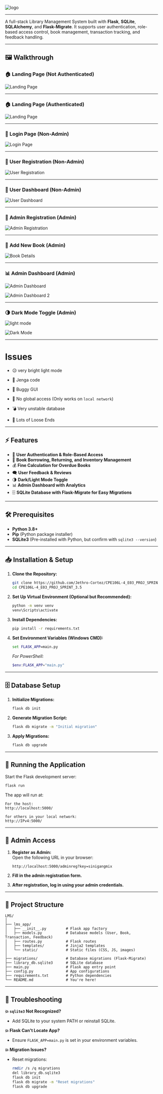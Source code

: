 ![logo](static/images/logorepo.png)

---

A full-stack Library Management System built with **Flask**, **SQLite**, **SQLAlchemy**, and **Flask-Migrate**. It supports user authentication, role-based access control, book management, transaction tracking, and feedback handling. 

---

## 🖼️ Walkthrough

### 🏠 **Landing Page (Not Authenticated)**

![Landing Page](lms_app/static/screenshots/landing_page.png)

---

### 🏠 **Landing Page (Authenticated)**

![Landing Page](lms_app/static/screenshots/landing_page(2).png)

---

### 🔐 **Login Page (Non-Admin)**

![Login Page](lms_app/static/screenshots/login_page.png)

---

### 📝 **User Registration (Non-Admin)**

![User Registration](lms_app/static/screenshots/user_registration.png)

---

### 👤 **User Dashboard (Non-Admin)**

![User Dashboard](lms_app/static/screenshots/user_dashboard.png)

---

### 👑 **Admin Registration (Admin)**

![Admin Registration](lms_app/static/screenshots/admin_registration.png)

---

### 📖 **Add New Book (Admin)**

![Book Details](lms_app/static/screenshots/add_new_book.png)

---

### 📊 **Admin Dashboard (Admin)**

![Admin Dashboard](lms_app/static/screenshots/admin_dashboard.png)

![Admin Dashboard 2](lms_app/static/screenshots/admin_dashboard(2).png)

---

### 🌗 **Dark Mode Toggle (Admin)**

![light mode](lms_app/static/screenshots/dark_mode.png) 

![Dark Mode](lms_app/static/screenshots/dark_mode(2).png)

---

# Issues

- 😥 very bright light mode

- 🧩 Jenga code

- 🐛 Buggy GUI  

- 🚫 No global access (Only works on `local network`)  

- 💣 Very unstable database

- 🎀 Lots of Loose Ends


---

## ⚡ Features

- 🔐 **User Authentication & Role-Based Access**
- 📖 **Book Borrowing, Returning, and Inventory Management**
- 💰 **Fine Calculation for Overdue Books**
- 🗨️ **User Feedback & Reviews**
- 🌗 **Dark/Light Mode Toggle**
- 📊 **Admin Dashboard with Analytics**
- 🗄️ **SQLite Database with Flask-Migrate for Easy Migrations**

---

## 🛠️ Prerequisites

- **Python 3.8+**
- **Pip** (Python package installer)
- **SQLite3** (Pre-installed with Python, but confirm with `sqlite3 --version`)

---

## 📥 Installation & Setup

1. **Clone the Repository:**

   ```bash
   git clone https://github.com/Jethro-Cortez/CPE106L-4_E03_PROJ_SPRINT_3.5.git
   cd CPE106L-4_E03_PROJ_SPRINT_3.5
   ```

2. **Set Up Virtual Environment (Optional but Recommended):**

   ```bash
   python -m venv venv
   venv\Scripts\activate
   ```

3. **Install Dependencies:**

   ```bash
   pip install -r requirements.txt
   ```

4. **Set Environment Variables (Windows CMD):**

   ```cmd
   set FLASK_APP=main.py
   ```

   _For PowerShell:_

   ```powershell
   $env:FLASK_APP="main.py"
   ```

---

## 🗄️ Database Setup

1. **Initialize Migrations:**

   ```bash
   flask db init
   ```

2. **Generate Migration Script:**

   ```bash
   flask db migrate -m "Initial migration"
   ```

3. **Apply Migrations:**

   ```bash
   flask db upgrade
   ```

---

## 🚀 Running the Application

Start the Flask development server:

```bash
flask run
```

The app will run at:

```
For the host:
http://localhost:5000/ 

for others in your local network:
http://IPv4:5000/
```

---

## 👑 **Admin Access**

1. **Register as Admin:**  
   Open the following URL in your browser:

   ```
   http://localhost:5000/adminreg?key=sinigangmix
   ```

2. **Fill in the admin registration form.**  
3. **After registration, log in using your admin credentials.**  

---

## 📁 Project Structure

```
LMS/
│
├── lms_app/
│   ├── __init__.py         # Flask app factory
│   ├── models.py           # Database models (User, Book, Transaction, Feedback)
│   ├── routes.py           # Flask routes
│   ├── templates/          # Jinja2 templates
│   └── static/             # Static files (CSS, JS, images)
│
├── migrations/             # Database migrations (Flask-Migrate)
├── library_db.sqlite3      # SQLite database
├── main.py                 # Flask app entry point
├── config.py               # App configurations
├── requirements.txt        # Python dependencies
└── README.md               # You're here!
```

---

## 🧯 Troubleshooting

**💥 `sqlite3` Not Recognized?**  
- Add SQLite to your system PATH or reinstall SQLite.

**💥 Flask Can't Locate App?**  
- Ensure `FLASK_APP=main.py` is set in your environment variables.

**💥 Migration Issues?**  
- Reset migrations:

  ```bash
  rmdir /s /q migrations
  del library_db.sqlite3
  flask db init
  flask db migrate -m "Reset migrations"
  flask db upgrade
  ```
